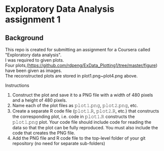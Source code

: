 # Exploratory Data Analysis assignment 1

## Background
 
 This repo is created for submitting an assignment for a Coursera called "Exploratory data analysis".  
 I was required to given plots.  
 Four plots,(https://github.com/rdpeng/ExData_Plotting1/tree/master/figure) have been given as images.  
 The reconstructed plots are stored in plot1.png~plot4.png above.
 
 Instructions
   
 1. Construct the plot and save it to a PNG file with a width of 480 pixels and a height of 480 pixels. 
 2. Name each of the plot files as 𝚙𝚕𝚘𝚝𝟷.𝚙𝚗𝚐, 𝚙𝚕𝚘𝚝𝟸.𝚙𝚗𝚐, etc.  
 3. Create a separate R code file (𝚙𝚕𝚘𝚝𝟷.𝚁, 𝚙𝚕𝚘𝚝𝟸.𝚁, etc.) that constructs the corresponding plot, i.e. code in 𝚙𝚕𝚘𝚝𝟷.𝚁 constructs the 𝚙𝚕𝚘𝚝𝟷.𝚙𝚗𝚐 plot. Your code file should include code for reading the data so that the plot can be fully reproduced. You must also include the code that creates the PNG file.  
 4. Add the PNG file and R code file to the top-level folder of your git repository (no need for separate sub-folders)
  

